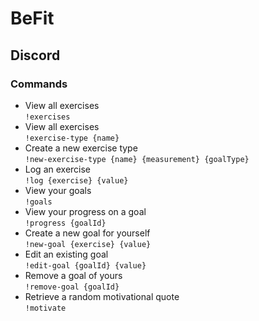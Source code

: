 # BeFit


## Discord
### Commands
- View all exercises \
  `!exercises`
- View all exercises \
  `!exercise-type {name}`
- Create a new exercise type \
  `!new-exercise-type {name} {measurement} {goalType}`
- Log an exercise \
  `!log {exercise} {value}`
- View your goals \
  `!goals`
- View your progress on a goal \
  `!progress {goalId}`
- Create a new goal for yourself \
  `!new-goal {exercise} {value}`
- Edit an existing goal \
  `!edit-goal {goalId} {value}`
- Remove a goal of yours \
  `!remove-goal {goalId}`
- Retrieve a random motivational quote \
  `!motivate`
